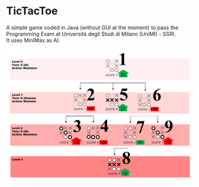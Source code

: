 # TicTacToe
A simple game coded in Java (without GUI at the moment) to pass the Programming Exam at Università degli Studi di Milano (UniMI) - SSRI.<br>
It uses MiniMax as AI.

![](https://raw.githubusercontent.com/jacopotediosi/TicTacToe/master/explaination.png)
